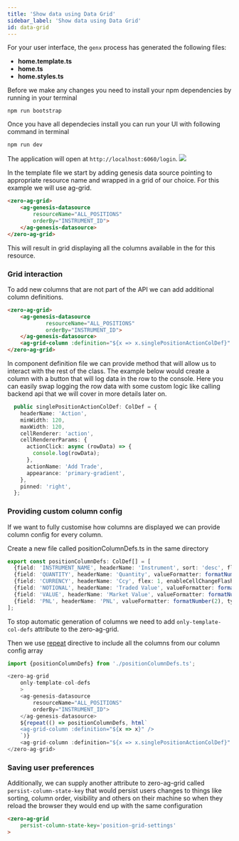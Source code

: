 ```yaml
---
title: 'Show data using Data Grid'
sidebar_label: 'Show data using Data Grid'
id: data-grid
---
```


For your user interface, the `genx` process has generated the following files:

- **home.template.ts**
- **home.ts**
- **home.styles.ts**

Before we make any changes you need to install your npm dependencies by running in your terminal

```shell
npm run bootstrap
```

Once you have all dependecies install you can run your UI with following command in terminal

```shell
npm run dev
```

The application will open at `http://localhost:6060/login`.
![](/img/btfe--positions-example--login.png)


In the template file we start by adding genesis data source pointing to appropriate resource name and wrapped in a grid of our choice. For this example we will use ag-grid.

[//]: # (link to ag-genesis-datasource tsdocs)
```html title="home.template.ts"
<zero-ag-grid>
    <ag-genesis-datasource
        resourceName="ALL_POSITIONS"
        orderBy="INSTRUMENT_ID">
    </ag-genesis-datasource>
</zero-ag-grid>
```

This will result in grid displaying all the columns available in the for this resource.

### Grid interaction

To add new columns that are not part of the API we can add additional column definitions.

```html {6} title="home.template.ts"
<zero-ag-grid>
    <ag-genesis-datasource
            resourceName="ALL_POSITIONS"
            orderBy="INSTRUMENT_ID">
    </ag-genesis-datasource>
    <ag-grid-column :definition="${x => x.singlePositionActionColDef}" />
</zero-ag-grid>

```

In component definition file we can provide method that will allow us to interact with the rest of the class.
The example below would create a column with a button that will log data in the row to the console.
Here you can easily swap logging the row data with some custom logic like calling backend api that we will cover in more details later on.

```typescript title="home.ts"
  public singlePositionActionColDef: ColDef = {
    headerName: 'Action',
    minWidth: 120,
    maxWidth: 120,
    cellRenderer: 'action',
    cellRendererParams: {
      actionClick: async (rowData) => {
        console.log(rowData);
      },
      actionName: 'Add Trade',
      appearance: 'primary-gradient',
    },
    pinned: 'right',
  };
```

### Providing custom column config

If we want to fully customise how columns are displayed we can provide column config for every column.

Create a new file called positionColumnDefs.ts in the same directory
```typescript title="positionColumnDefs.ts"
export const positionColumnDefs: ColDef[] = [
  {field: 'INSTRUMENT_NAME', headerName: 'Instrument', sort: 'desc', flex: 2},
  {field: 'QUANTITY', headerName: 'Quantity', valueFormatter: formatNumber(0), type: 'rightAligned', flex: 1, enableCellChangeFlash: true},
  {field: 'CURRENCY', headerName: 'Ccy', flex: 1, enableCellChangeFlash: true},
  {field: 'NOTIONAL', headerName: 'Traded Value', valueFormatter: formatNumber(2), type: 'rightAligned', flex: 1, enableCellChangeFlash: true},
  {field: 'VALUE', headerName: 'Market Value', valueFormatter: formatNumber(2), type: 'rightAligned', flex: 1, enableCellChangeFlash: true},
  {field: 'PNL', headerName: 'PNL', valueFormatter: formatNumber(2), type: 'rightAligned', flex: 1, enableCellChangeFlash: true},
];
```

To stop automatic generation of columns we need to add `only-template-col-defs` attribute to the zero-ag-grid.

Then we use [repeat](https://www.fast.design/docs/fast-element/using-directives/#the-repeat-directive) directive to include all the columns from our column config array


```typescript {4,10-12} title="home.template.ts"
import {positionColumnDefs} from './positionColumnDefs.ts';

<zero-ag-grid
    only-template-col-defs
    >
    <ag-genesis-datasource
        resourceName="ALL_POSITIONS"
        orderBy="INSTRUMENT_ID">
    </ag-genesis-datasource>
    ${repeat(() => positionColumnDefs, html`
    <ag-grid-column :definition="${x => x}" />
    `)}
    <ag-grid-column :definition="${x => x.singlePositionActionColDef}" />
</zero-ag-grid>
```

### Saving user preferences

Additionally, we can supply another attribute to zero-ag-grid called `persist-column-state-key` that would persist users changes to things like sorting, column order, visibility and others on their machine so when they reload the browser they would end up with the same configuration

```html {2}
<zero-ag-grid
    persist-column-state-key='position-grid-settings'
>
```


[//]: # (link to zero-ag-grid tsdocs)


